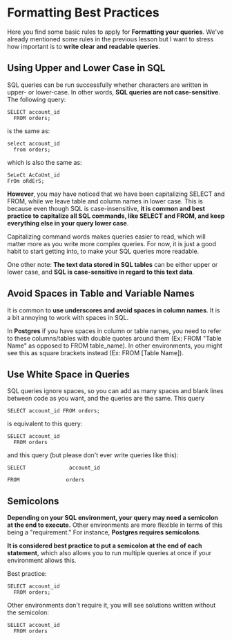 # Formatting Best Practices

Here you find some basic rules to apply for **Formatting your queries**. We've already mentioned some rules in the previous lesson but I want to stress how important is to **write clear and readable queries**.

## Using Upper and Lower Case in SQL

SQL queries can be run successfully whether characters are written in upper- or lower-case. In other words, **SQL queries are not case-sensitive**. The following query:

```console
SELECT account_id
  FROM orders;
```
is the same as:

```console
select account_id
  from orders;
```
which is also the same as:

```console
SeLeCt AcCoUnt_id
FrOm oRdErS;
```

**However**, you may have noticed that we have been capitalizing SELECT and FROM, while we leave table and column names in lower case. This is because even though SQL is case-insensitive, **it is common and best practice to capitalize all SQL commands, like SELECT and FROM, and keep everything else in your query lower case**.

Capitalizing command words makes queries easier to read, which will matter more as you write more complex queries. For now, it is just a good habit to start getting into, to make your SQL queries more readable.

One other note: **The text data stored in SQL tables** can be either upper or lower case, and **SQL is case-sensitive in regard to this text data**.

## Avoid Spaces in Table and Variable Names

It is common to **use underscores and avoid spaces in column names**. It is a bit annoying to work with spaces in SQL.

In **Postgres** if you have spaces in column or table names, you need to refer to these columns/tables with double quotes around them (Ex: FROM "Table Name" as opposed to FROM table_name). In other environments, you might see this as square brackets instead (Ex: FROM [Table Name]).

## Use White Space in Queries

SQL queries ignore spaces, so you can add as many spaces and blank lines between code as you want, and the queries are the same. This query

```console
SELECT account_id FROM orders;
```

is equivalent to this query:

```console
SELECT account_id
  FROM orders
```
and this query (but please don't ever write queries like this):

```console
SELECT              account_id

FROM               orders
```

## Semicolons

**Depending on your SQL environment, your query may need a semicolon at the end to execute.** Other environments are more flexible in terms of this being a "requirement." For instance, **Postgres requires semicolons**.

**It is considered best practice to put a semicolon at the end of each statement**, which also allows you to run multiple queries at once if your environment allows this.

Best practice:

```console
SELECT account_id
  FROM orders;
```
Other environments don't require it, you will see solutions written without the semicolon:

```console
SELECT account_id
  FROM orders
```

